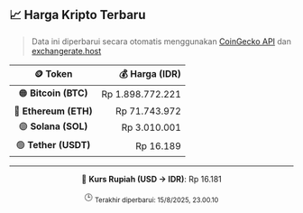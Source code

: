 

<!-- HARGA_KRIPTO -->
## 📈 Harga Kripto Terbaru

> Data ini diperbarui secara otomatis menggunakan [CoinGecko API](https://www.coingecko.com/) dan [exchangerate.host](https://exchangerate.host/)

<div align="center">

| 🪙 Token | 💰 Harga (IDR) |
|:------:|---------------:|
| 🟠 **Bitcoin (BTC)**   | Rp 1.898.772.221 |
| 🔵 **Ethereum (ETH)**  | Rp 71.743.972 |
| 🟣 **Solana (SOL)**    | Rp 3.010.001 |
| 🟢 **Tether (USDT)**   | Rp 16.189 |

---

💱 **Kurs Rupiah (USD → IDR)**: Rp 16.181

🕒 <sub>Terakhir diperbarui: 15/8/2025, 23.00.10</sub>

</div>
<!-- /HARGA_KRIPTO -->